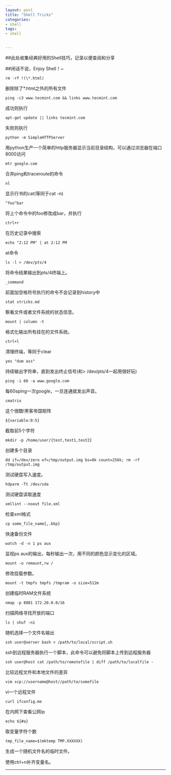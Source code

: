 ```yaml
---
layout: post
title: "Shell Tricks"
categories:
- shell
tags:
- shell


---
```


##此处收集经典好用的Shell技巧，记录以便查阅和分享

##闲话不说，Enjoy Shell！~

	rm -rf !(\*.html)   
删除除了\*.html之外的所有文件

	ping -c3 www.tecmint.com && links www.tecmint.com	
成功则执行

	apt-get update || links tecmint.com		
失败则执行

	python -m SimpleHTTPServer
用python生产一个简单的http服务器显示当前目录结构，可以通过浏览器在端口8000访问

	mtr google.com
合并ping和traceroute的命令

	nl
显示行书的cat(等同于cat -n)

	^foo^bar
将上个命令中的foo修改成bar，并执行

	ctrl+r
在历史记录中搜索

	echo "2:12 PM" | at 2:12 PM
at命令

	ls -l > /dev/pts/4
将命令结果输出到pts/4终端上。

	_command
前面加空格符号执行的命令不会记录到history中

	stat stricks.md
察看文件或者文件系统的状态信息。

	mount | column -t
格式化输出所有挂在的文件系统。

	ctrl+l
清理终端，等同于clear

	yes "dum ass"
持续输出字符串，直到发出终止信号(和> /dev/pts/4一起用很好玩)

	ping -i 60 -a www.google.com
每60sping一次google，一旦连通就发出声音。

	cmatrix
这个很酷!黑客帝国矩阵

	${variable:0:5}
截取前5个字符

	mkdir -p /home/user/{test,test1,test2}
创建多个目录

	dd if=/dev/zero of=/tmp/output.img bs=8k count=256k; rm -rf /tmp/output.img
测试硬盘写入速度。

	hdparm -Tt /dev/sda
测试硬盘读取速度

	xmllint --noout file.xml
检查xml格式

	cp some_file_name{,.bkp}
快速备份文件

	watch -d -n 1 ps aux
监视ps aux的输出，每秒输出一次，用不同的颜色显示变化的区域。

	mount -o remount,rw /
修改挂载参数。

	mount -t tmpfs tmpfs /tmpram -o size=512m
创建临时RAM文件系统

	nmap -p 8081 172.20.0.0/16
扫描网络寻找开放的端口

	ls | shuf -n1
随机选择一个文件名输出

	ssh user@server bash < /path/to/local/script.sh
ssh到远程服务器执行一个脚本，此命令可以避免将脚本上传到远程服务器

	ssh user@host cat /path/to/remotefile | diff /path/to/localfile -
比较远程文件和本地文件的差异

	vim scp://username@host//path/to/somefile
vi一个远程文件

	curl ifconfig.me
在内网下查看公网ip

	echo ${#a}
取变量字符个数

	tmp_file_name=$(mktemp TMP.XXXXXX)
生成一个随机文件名的临时文件。

使用ctrl+n补齐变量名。

---

	
